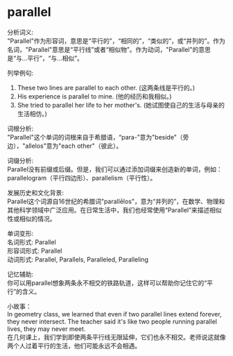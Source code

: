 # parallel

分析词义:  
"Parallel"作为形容词，意思是“平行的”，“相同的”，“类似的”，或“并列的”。作为名词，"Parallel"意思是“平行线”或者“相似物”。作为动词，"Parallel"的意思是“与...平行”，“与...相似”。

  

列举例句:

  

1.  These two lines are parallel to each other. (这两条线是平行的。)
2.  His experience is parallel to mine. (他的经历和我相似。)
3.  She tried to parallel her life to her mother's. (她试图使自己的生活与母亲的生活相仿。)

  

词根分析:  
"Parallel"这个单词的词根来自于希腊语，“para-”意为"beside"（旁边），"allelos"意为"each other"（彼此）。

  

词缀分析:  
Parallel没有前缀或后缀。但是，我们可以通过添加词缀来创造新的单词，例如：parallelogram（平行四边形）、parallelism（平行性）。

  

发展历史和文化背景:  
Parallel这个词源自16世纪的希腊词"parallēlos"，意为“并列的”，在数学、物理和其他科学领域中广泛应用。在日常生活中，我们也经常使用“Parallel”来描述相似性或相似的情况。

  

单词变形:  
名词形式: Parallel  
形容词形式: Parallel  
动词形式: Parallel, Parallels, Paralleled, Paralleling

  

记忆辅助:  
你可以用parallel想象两条永不相交的铁路轨道，这样可以帮助你记住它的“平行”的含义。

  

小故事：  
In geometry class, we learned that even if two parallel lines extend forever, they never intersect. The teacher said it's like two people running parallel lives, they may never meet.  
在几何课上，我们学到即使两条平行线无限延伸，它们也永不相交。老师说这就像两个人过着平行的生活，他们可能永远不会相遇。
